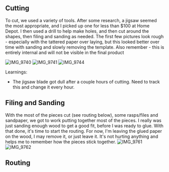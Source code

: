 ## Cutting
To cut, we used a variety of tools. After some research, a jigsaw seemed the most appropriate, and I picked up one for less than $100 at Home Depot. I then used a drill to help make holes, and then cut around the shapes, then filing and sanding as needed. The first few pictures look rough - especially with the tattered paper over laying, but this looked better over time with sanding and slowly removing the template. Also remember - this is entirely internal and will not be visible in the final product

![IMG_9740](https://user-images.githubusercontent.com/8389039/171160459-b45af5d1-dd31-4c59-9a5f-78da79ba81b6.jpg)
![IMG_9741](https://user-images.githubusercontent.com/8389039/171160552-6f5d1762-45c6-42bc-9881-3ce3106b3b07.jpg)
![IMG_9744](https://user-images.githubusercontent.com/8389039/171160516-1ea9819d-765e-4bc6-b3c7-320320f6b8f7.jpg)

Learnings:
- The jigsaw blade got dull after a couple hours of cutting. Need to track this and change it every hour.

## Filing and Sanding

With the most of the pieces cut (see routing below), some rasps/files and sandpaper, we got to work putting together most of the pieces. I really was just sanding enough wood to get a good fit, before I was ready to glue. With that done, it's time to start the routing. For now, I'm leaving the glued paper on the wood, I may remove it, or just leave it. It's not hurting anything and helps me to remember how the pieces stick together.
![IMG_9761](https://user-images.githubusercontent.com/8389039/171961254-37ee5e08-af3f-4392-8c10-dcd0b1c0c293.jpg)
![IMG_9762](https://user-images.githubusercontent.com/8389039/171961265-43fde24c-9569-4f4b-b309-2c82cb97717e.jpg)


## Routing
